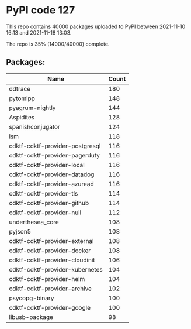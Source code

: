 # PyPI code 127

This repo contains 40000 packages uploaded to PyPI between 
2021-11-10 16:13 and 2021-11-18 13:03.

The repo is 35% (14000/40000) complete.

## Packages:

| Name  | Count |
| ----- | ----- |
| ddtrace | 180 |
| pytomlpp | 148 |
| pyagrum-nightly | 144 |
| Aspidites | 128 |
| spanishconjugator | 124 |
| lsm | 118 |
| cdktf-cdktf-provider-postgresql | 116 |
| cdktf-cdktf-provider-pagerduty | 116 |
| cdktf-cdktf-provider-local | 116 |
| cdktf-cdktf-provider-datadog | 116 |
| cdktf-cdktf-provider-azuread | 116 |
| cdktf-cdktf-provider-tls | 114 |
| cdktf-cdktf-provider-github | 114 |
| cdktf-cdktf-provider-null | 112 |
| underthesea_core | 108 |
| pyjson5 | 108 |
| cdktf-cdktf-provider-external | 108 |
| cdktf-cdktf-provider-docker | 108 |
| cdktf-cdktf-provider-cloudinit | 106 |
| cdktf-cdktf-provider-kubernetes | 104 |
| cdktf-cdktf-provider-helm | 104 |
| cdktf-cdktf-provider-archive | 102 |
| psycopg-binary | 100 |
| cdktf-cdktf-provider-google | 100 |
| libusb-package | 98 |


